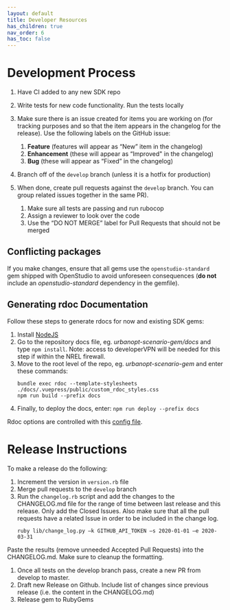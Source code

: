 ```yaml
---
layout: default
title: Developer Resources
has_children: true
nav_order: 6
has_toc: false
---
```


# Development Process
1. Have CI added to any new SDK repo
1. Write tests for new code functionality. Run the tests locally
1. Make sure there is an issue created for items you are working on (for tracking purposes and so that the item appears in the changelog for the release). Use the following labels on the GitHub issue:
	1. **Feature** (features will appear as “New” item in the changelog)
	1. **Enhancement** (these will appear as “Improved" in the changelog)
	1. **Bug** (these will appear as “Fixed” in the changelog)

1. Branch off of the `develop` branch (unless it is a hotfix for production) 
1. When done, create pull requests against the `develop` branch. You can group related issues together in the same PR).  
	1. Make sure all tests are passing and run rubocop
	1. Assign a reviewer to look over the code
	1. Use the “DO NOT MERGE” label for Pull Requests that should not be merged

## Conflicting packages

If you make changes, ensure that all gems use the  `openstudio-standard` gem shipped with OpenStudio to avoid unforeseen consequences (**do not** include an _openstudio-standard_ dependency in the gemfile).


## Generating rdoc Documentation
Follow these steps to generate rdocs for now and existing SDK gems:
1. Install [NodeJS](https://nodejs.org/en/)
1. Go to the repository docs file, eg. _urbanopt-scenario-gem/docs_ and type `npm install`. Note: access to developerVPN will be needed for this step if within the NREL firewall.
1. Move to the root level of the repo, eg. _urbanopt-scenario-gem_ and enter these commands:
	```
    bundle exec rdoc --template-stylesheets ./docs/.vuepress/public/custom_rdoc_styles.css
    npm run build --prefix docs
    ```
1. Finally, to deploy the docs, enter: `npm run deploy --prefix docs`

Rdoc options are controlled with this [config file](https://github.com/urbanopt/urbanopt-scenario-gem/blob/develop/.rdoc_options).

# Release Instructions
To make a release do the following:
1. Increment the version in `version.rb` file
1. Merge pull requests to the `develop` branch
1. Run the `changelog.rb` script and add the changes to the CHANGELOG.md file for the range of time between last release and this release. Only add the Closed Issues. Also make sure that all the pull requests have a related Issue in order to be included in the change log.
	```
	ruby lib/change_log.py –k GITHUB_API_TOKEN –s 2020-01-01 –e 2020-03-31
	```
Paste the results (remove unneeded Accepted Pull Requests) into the CHANGELOG.md. Make sure to cleanup the formatting.
1. Once all tests on the develop branch pass, create a new PR from develop to master.
1. Draft new Release on Github. Include list of changes since previous release (i.e. the content in the CHANGELOG.md)
1. Release gem to RubyGems 


